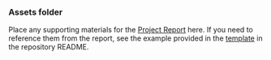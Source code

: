 ### Assets folder

Place any supporting materials for the [Project Report](../README.md#project-report-1) here. If you need to reference them from the report, see the example provided in the [template]() in the repository README.